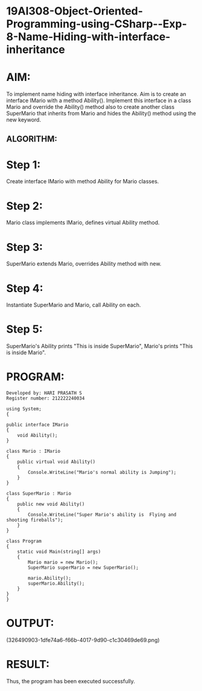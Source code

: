 # 19AI308-Object-Oriented-Programming-using-CSharp--Exp-8-Name-Hiding-with-interface-inheritance
# AIM:
To implement name hiding with interface inheritance. Aim is to create an interface IMario with a method Ability(). 
Implement this interface in a class Mario and override the Ability() method also to create another class SuperMario that inherits from Mario 
and hides the Ability() method using the new keyword.

## ALGORITHM:
# Step 1:
Create interface IMario with method Ability for Mario classes.

# Step 2:
Mario class implements IMario, defines virtual Ability method.

# Step 3:
SuperMario extends Mario, overrides Ability method with new.

# Step 4:
Instantiate SuperMario and Mario, call Ability on each.

# Step 5:
SuperMario's Ability prints "This is inside SuperMario", Mario's prints "This is inside Mario".

# PROGRAM:
```
Developed by: HARI PRASATH S
Register number: 212222240034
```

```
using System;
{
    
public interface IMario
{
    void Ability();
}

class Mario : IMario
{
    public virtual void Ability()
    {
        Console.WriteLine("Mario's normal ability is Jumping");
    }
}

class SuperMario : Mario
{
    public new void Ability()
    {
        Console.WriteLine("Super Mario's ability is  Flying and shooting fireballs");
    }
}

class Program
{
    static void Main(string[] args)
    {
        Mario mario = new Mario();
        SuperMario superMario = new SuperMario();

        mario.Ability(); 
        superMario.Ability();
    }
}
}
```
# OUTPUT:

(326490903-1dfe74a6-f66b-4017-9d90-c1c30469de69.png)

# RESULT:
Thus, the program has been executed successfully.
